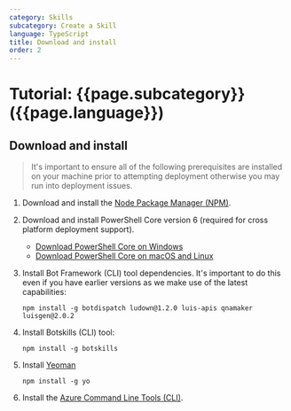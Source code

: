 ```yaml
---
category: Skills
subcategory: Create a Skill
language: TypeScript
title: Download and install
order: 2
---
```


# Tutorial: {{page.subcategory}} ({{page.language}})

## Download and install

> It's important to ensure all of the following prerequisites are installed on your machine prior to attempting deployment otherwise you may run into deployment issues.

1. Download and install the [Node Package Manager (NPM)](https://nodejs.org/en/).
2. Download and install PowerShell Core version 6 (required for cross platform deployment support).
   * [Download PowerShell Core on Windows](https://aka.ms/getps6-windows)
   * [Download PowerShell Core on macOS and Linux](https://aka.ms/getps6-linux)
3. Install  Bot Framework (CLI) tool dependencies. It's important to do this even if you have earlier versions as we make use of the latest capabilities: 
   
   ```
   npm install -g botdispatch ludown@1.2.0 luis-apis qnamaker luisgen@2.0.2
   ```

4. Install Botskills (CLI) tool:
   
   ```
   npm install -g botskills
   ```

5. Install [Yeoman](http://yeoman.io)

   ```
   npm install -g yo
   ```

6. Install the [Azure Command Line Tools (CLI)](https://docs.microsoft.com/en-us/cli/azure/install-azure-cli-windows?view=azure-cli-latest).